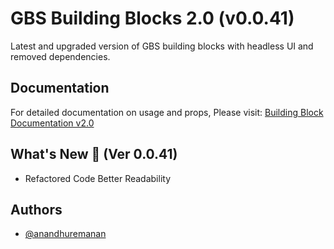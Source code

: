 # GBS Building Blocks 2.0 (v0.0.41)

Latest and upgraded version of GBS building blocks with headless UI and removed dependencies.

## Documentation

For detailed documentation on usage and props, Please visit: [Building Block Documentation v2.0](https://blackmax-designs.gitbook.io/building-block-v2.0)

## What's New 🎉 (Ver 0.0.41)

- Refactored Code Better Readability

## Authors

- [@anandhuremanan](https://www.github.com/anandhuremanan)
